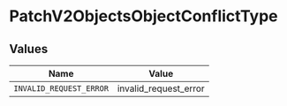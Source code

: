 # PatchV2ObjectsObjectConflictType


## Values

| Name                    | Value                   |
| ----------------------- | ----------------------- |
| `INVALID_REQUEST_ERROR` | invalid_request_error   |